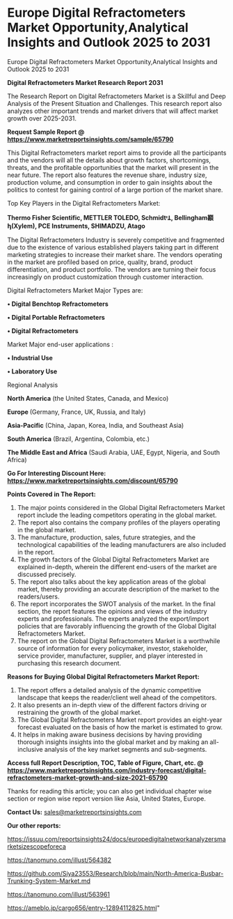 # Europe Digital Refractometers Market Opportunity,Analytical Insights and Outlook 2025 to 2031
Europe Digital Refractometers Market Opportunity,Analytical Insights and Outlook 2025 to 2031

<strong>Digital Refractometers Market Research Report 2031</strong>

The Research Report on Digital Refractometers Market is a Skillful and Deep Analysis of the Present Situation and Challenges. This research report also analyzes other important trends and market drivers that will affect market growth over 2025-2031.

<strong>Request Sample Report @ <a href=https://www.marketreportsinsights.com/sample/65790>https://www.marketreportsinsights.com/sample/65790</a></strong>

This Digital Refractometers market report aims to provide all the participants and the vendors will all the details about growth factors, shortcomings, threats, and the profitable opportunities that the market will present in the near future. The report also features the revenue share, industry size, production volume, and consumption in order to gain insights about the politics to contest for gaining control of a large portion of the market share.

Top Key Players in the Digital Refractometers Market:

<strong>Thermo Fisher Scientific, METTLER TOLEDO, SchmidtᶧꞱ, Bellingham䫖ꞕ(Xylem), PCE Instruments, SHIMADZU, Atago</strong>

The Digital Refractometers Industry is severely competitive and fragmented due to the existence of various established players taking part in different marketing strategies to increase their market share. The vendors operating in the market are profiled based on price, quality, brand, product differentiation, and product portfolio. The vendors are turning their focus increasingly on product customization through customer interaction.

Digital Refractometers Market Major Types are:

<strong>• Digital Benchtop Refractometers

• Digital Portable Refractometers

• Digital Refractometers</strong>

Market Major end-user applications :

<strong>• Industrial Use

• Laboratory Use</strong>

Regional Analysis

</u><strong><b>North America</b></strong> (the United States, Canada, and Mexico)

<strong><b>Europe </b></strong>(Germany, France, UK, Russia, and Italy)

<strong><b>Asia-Pacific</b></strong> (China, Japan, Korea, India, and Southeast Asia)

<strong><b>South America</b></strong> (Brazil, Argentina, Colombia, etc.)

<strong><b>The Middle East and Africa</b></strong> (Saudi Arabia, UAE, Egypt, Nigeria, and South Africa)

<strong>Go For Interesting Discount Here: <a href=https://www.marketreportsinsights.com/discount/65790>https://www.marketreportsinsights.com/discount/65790</a></strong>

<strong>Points Covered in The Report:</strong>
<ol>
  <li>The major points considered in the Global Digital Refractometers Market report include the leading competitors operating in the global market.</li>
  <li>The report also contains the company profiles of the players operating in the global market.</li>
  <li>The manufacture, production, sales, future strategies, and the technological capabilities of the leading manufacturers are also included in the report.</li>
  <li>The growth factors of the Global Digital Refractometers Market are explained in-depth, wherein the different end-users of the market are discussed precisely.</li>
  <li>The report also talks about the key application areas of the global market, thereby providing an accurate description of the market to the readers/users.</li>
  <li>The report incorporates the SWOT analysis of the market. In the final section, the report features the opinions and views of the industry experts and professionals. The experts analyzed the export/import policies that are favorably influencing the growth of the Global Digital Refractometers Market.</li>
  <li>The report on the Global Digital Refractometers Market is a worthwhile source of information for every policymaker, investor, stakeholder, service provider, manufacturer, supplier, and player interested in purchasing this research document.</li>
</ol>
<strong>Reasons for Buying Global Digital Refractometers Market Report:</strong>

<ol>
  <li>The report offers a detailed analysis of the dynamic competitive landscape that keeps the reader/client well ahead of the competitors.</li>
  <li>It also presents an in-depth view of the different factors driving or restraining the growth of the global market.</li>
  <li>The Global Digital Refractometers Market report provides an eight-year forecast evaluated on the basis of how the market is estimated to grow.</li>
  <li>It helps in making aware business decisions by having providing thorough insights insights into the global market and by making an all-inclusive analysis of the key market segments and sub-segments.</li>
</ol>
<strong>Access full Report Description, TOC, Table of Figure, Chart, etc. @ <a href=https://www.marketreportsinsights.com/industry-forecast/digital-refractometers-market-growth-and-size-2021-65790>https://www.marketreportsinsights.com/industry-forecast/digital-refractometers-market-growth-and-size-2021-65790</a></strong>


Thanks for reading this article; you can also get individual chapter wise section or region wise report version like Asia, United States, Europe.

<strong>Contact Us:</strong>
sales@marketreportsinsights.com

<strong>Our other reports:</strong>

<a href=https://issuu.com/reportsinsights24/docs/europedigitalnetworkanalyzersmarketsizescopeforeca>https://issuu.com/reportsinsights24/docs/europedigitalnetworkanalyzersmarketsizescopeforeca</a>

<a href=https://tanomuno.com/illust/564382>https://tanomuno.com/illust/564382</a>

<a href=https://github.com/Siya23553/Research/blob/main/North-America-Busbar-Trunking-System-Market.md>https://github.com/Siya23553/Research/blob/main/North-America-Busbar-Trunking-System-Market.md</a>

<a href=https://tanomuno.com/illust/563961>https://tanomuno.com/illust/563961</a>

<a href=https://ameblo.jp/cargo656/entry-12894112825.html>https://ameblo.jp/cargo656/entry-12894112825.html</a>"
